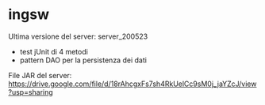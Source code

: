 # ingsw

Ultima versione del server:   server_200523
  - test jUnit di 4 metodi
  - pattern DAO per la persistenza dei dati

File JAR del server:
https://drive.google.com/file/d/18rAhcgxFs7sh4RkUelCc9sM0j_jaYZcJ/view?usp=sharing
